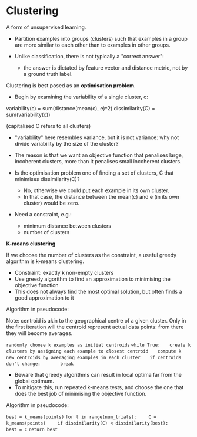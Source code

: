 # Clustering

A form of unsupervised learning.

- Partition examples into groups (clusters) such that examples in a group are more similar to each other than to examples in other groups.

- Unlike classification, there is not typically a "correct answer":
  - the answer is dictated by feature vector and distance metric, not by a ground truth label.

Clustering is best posed as an **optimisation problem**.

- Begin by examining the variability of a single cluster, c:

variability(c) = sum(distance(mean(c), e)^2)
dissimilarity(C) = sum(variability(c))

(capitalised C refers to all clusters)

- "variability" here resembles variance, but it is not variance: why not divide variability by the size of the cluster?

- The reason is that we want an objective function that penalises large, incoherent clusters, more than it penalises small incoherent clusters.

- Is the optimisation problem one of finding a set of clusters, C that minimises dissimilarity(C)?

  - No, otherwise we could put each example in its own cluster.
  - In that case, the distance between the mean(c) and e (in its own cluster) would be zero.

- Need a constraint, e.g.:
  - minimum distance between clusters
  - number of clusters

**K-means clustering**

If we choose the number of clusters as the constraint, a useful greedy algorithm is k-means clustering.

- Constraint: exactly k non-empty clusters
- Use greedy algorithm to find an approximation to minimising the objective function
- This does not always find the most optimal solution, but often finds a good approximation to it

Algorithm in pseudocode:

Note: centroid is akin to the geographical centre of a given cluster.
Only in the first iteration will the centroid represent actual data points: from there they will become averages.

`randomly choose k examples as initial centroids`
`while True:`
`   create k clusters by assigning each example to closest centroid`
`   compute k new centroids by averaging examples in each cluster`
`   if centroids don't change:`
`       break`

- Beware that greedy algorithms can result in local optima far from the global optimum.
- To mitigate this, run repeated k-means tests, and choose the one that does the best job of minimising the objective function.

Algorithm in pseudocode:

`best = k_means(points)`
`for t in range(num_trials):`
`    C = k_means(points)`
`    if dissimilarity(C) < dissimilarity(best):`
`        best = C`
`return best`
